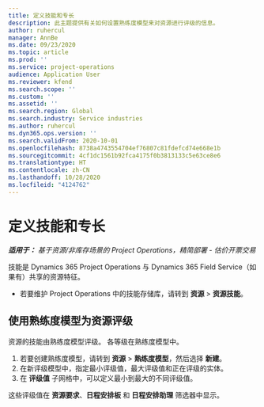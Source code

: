 ```yaml
---
title: 定义技能和专长
description: 此主题提供有关如何设置熟练度模型来对资源进行评级的信息。
author: ruhercul
manager: AnnBe
ms.date: 09/23/2020
ms.topic: article
ms.prod: ''
ms.service: project-operations
audience: Application User
ms.reviewer: kfend
ms.search.scope: ''
ms.custom: ''
ms.assetid: ''
ms.search.region: Global
ms.search.industry: Service industries
ms.author: ruhercul
ms.dyn365.ops.version: ''
ms.search.validFrom: 2020-10-01
ms.openlocfilehash: 8738a4743554704ef76807c81fdefcd74e668e1b
ms.sourcegitcommit: 4cf1dc1561b92fca4175f0b3813133c5e63ce8e6
ms.translationtype: HT
ms.contentlocale: zh-CN
ms.lasthandoff: 10/28/2020
ms.locfileid: "4124762"
---
```

# <a name="define-skills-and-proficiencies"></a>定义技能和专长

_**适用于：** 基于资源/非库存场景的 Project Operations，精简部署 - 估价开票交易_

技能是 Dynamics 365 Project Operations 与 Dynamics 365 Field Service（如果有）共享的资源特征。 

- 若要维护 Project Operations 中的技能存储库，请转到 **资源** \> **资源技能**。 

## <a name="use-proficiency-models-to-rate-resources"></a>使用熟练度模型为资源评级

资源的技能由熟练度模型评级。 各等级在熟练度模型中。 

1. 若要创建熟练度模型，请转到 **资源** \> **熟练度模型**，然后选择 **新建**。
2. 在新评级模型中，指定最小评级值，最大评级值和正在评级的实体。
3. 在 **评级值** 子网格中，可以定义最小到最大的不同评级值。


这些评级值在 **资源要求**、**日程安排板** 和 **日程安排助理** 筛选器中显示。
